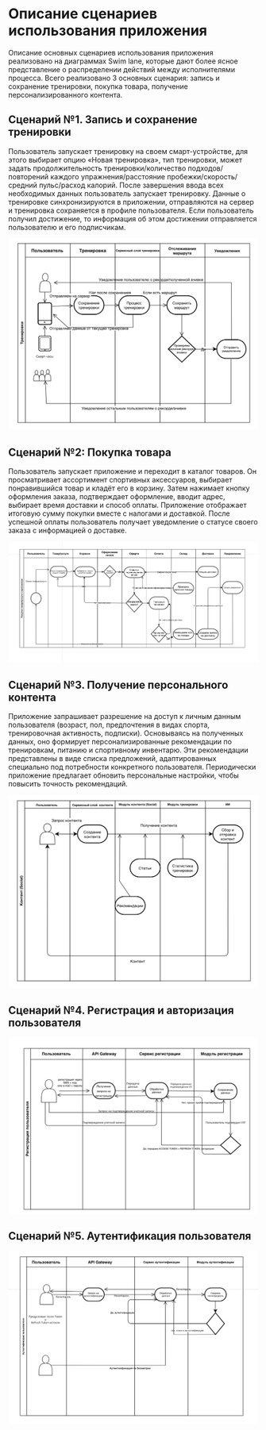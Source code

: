
# Описание сценариев использования приложения

Описание основных сценариев использования приложения реализовано на диаграммах Swim lane, которые дают более ясное представление о распределении действий между исполнителями процесса. Всего реализовано 3 основных сценария: запись и сохранение тренировки, покупка товара, получение персонализированного контента.

## Cценарий №1. Запись и сохранение тренировки
Пользователь запускает тренировку на своем смарт-устройстве, для этого выбирает опцию «Новая тренировка», тип тренировки, может задать продолжительность тренировки/количество подходов/повторений каждого упражнения/расстояние пробежки/скорость/средний пульс/расход калорий. После завершения ввода всех необходимых данных пользователь запускает тренировку. Данные о тренировке синхронизируются в приложении, отправляются на сервер и тренировка сохраняется в профиле пользователя. Если пользователь получил достижение, то информация об этом достижении отправляется пользователю и его подписчикам.

![SWIMLANE_TRAIN](https://github.com/butorovnv/Software-Architecture-Diploma/blob/main/images/SWIMLINE_TRAIN_DIAGRAM.png)

## Cценарий №2: Покупка товара
Пользователь запускает приложение и переходит в каталог товаров. Он просматривает ассортимент спортивных аксессуаров, выбирает понравившийся товар и кладёт его в корзину. Затем нажимает кнопку оформления заказа, подтверждает оформление, вводит адрес, выбирает время доставки и способ оплаты. Приложение отображает итоговую сумму покупки вместе с налогами и доставкой. После успешной оплаты пользователь получает уведомление о статусе своего заказа с информацией о доставке.

![SWIMLANE_SHOP](https://github.com/butorovnv/Software-Architecture-Diploma/blob/main/images/SWIMLINE_SHOP_DIAGRAM.png)

## Cценарий №3. Получение персонального контента 
Приложение запрашивает разрешение на доступ к личным данным пользователя (возраст, пол, предпочтения в видах спорта, тренировочная активность, подписки). Основываясь на полученных данных, оно формирует персонализированные рекомендации по тренировкам, питанию и спортивному инвентарю. Эти рекомендации представлены в виде списка предложений, адаптированных специально под потребности конкретного пользователя. Периодически приложение предлагает обновить персональные настройки, чтобы повысить точность рекомендаций.

![SWIMLINE_SOCIAL_DIAGRAM](https://github.com/butorovnv/Software-Architecture-Diploma/blob/main/images/SWIMLINE_SOCIAL_DIAGRAM.png)


## Cценарий №4. Регистрация и авторизация пользователя 
![SWIMLANE_REGISATRATION](https://github.com/butorovnv/Software-Architecture-Diploma/blob/main/images/SWIMLANE_REGISTRATION.png)

## Cценарий №5. Аутентификация пользователя 
![SWIMLANE_AUTHENTICATION](https://github.com/butorovnv/Software-Architecture-Diploma/blob/main/images/SWIMLANE_AUTHENTICATION.png)
